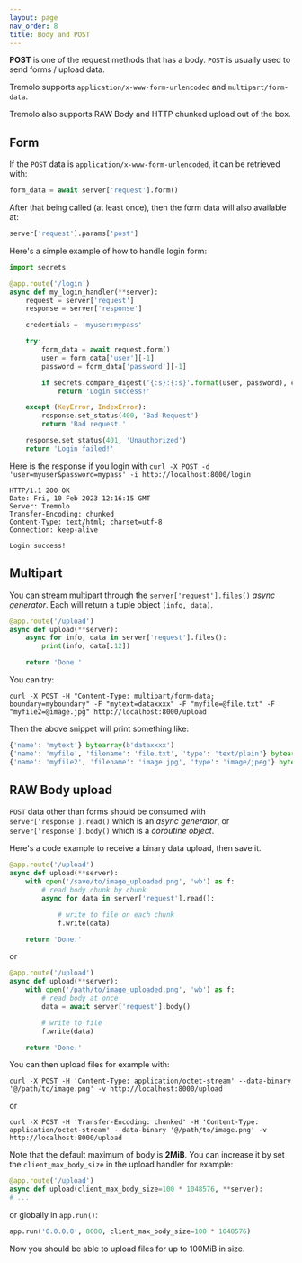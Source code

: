 ```yaml
---
layout: page
nav_order: 8
title: Body and POST
---
```


**POST** is one of the request methods that has a body. `POST` is usually used to send forms / upload data.

Tremolo supports `application/x-www-form-urlencoded` and `multipart/form-data`.

Tremolo also supports RAW Body and HTTP chunked upload out of the box.

## Form

If the `POST` data is `application/x-www-form-urlencoded`, it can be retrieved with:

```python
form_data = await server['request'].form()
```

After that being called (at least once), then the form data will also available at:

```python
server['request'].params['post']
```

Here's a simple example of how to handle login form:

```python
import secrets

@app.route('/login')
async def my_login_handler(**server):
    request = server['request']
    response = server['response']

    credentials = 'myuser:mypass'

    try:
        form_data = await request.form()
        user = form_data['user'][-1]
        password = form_data['password'][-1]

        if secrets.compare_digest('{:s}:{:s}'.format(user, password), credentials):
            return 'Login success!'

    except (KeyError, IndexError):
        response.set_status(400, 'Bad Request')
        return 'Bad request.'

    response.set_status(401, 'Unauthorized')
    return 'Login failed!'
```

Here is the response if you login with `curl -X POST -d 'user=myuser&password=mypass' -i http://localhost:8000/login`

```
HTTP/1.1 200 OK
Date: Fri, 10 Feb 2023 12:16:15 GMT
Server: Tremolo
Transfer-Encoding: chunked
Content-Type: text/html; charset=utf-8
Connection: keep-alive

Login success!
```

## Multipart
You can stream multipart through the `server['request'].files()` *async generator*. Each will return a tuple object `(info, data)`.

```python
@app.route('/upload')
async def upload(**server):
    async for info, data in server['request'].files():
        print(info, data[:12])

    return 'Done.'
```
You can try:
```
curl -X POST -H "Content-Type: multipart/form-data; boundary=myboundary" -F "mytext=dataxxxx" -F "myfile=@file.txt" -F "myfile2=@image.jpg" http://localhost:8000/upload
```

Then the above snippet will print something like:

```python
{'name': 'mytext'} bytearray(b'dataxxxx')
{'name': 'myfile', 'filename': 'file.txt', 'type': 'text/plain'} bytearray(b'datayyyy\n')
{'name': 'myfile2', 'filename': 'image.jpg', 'type': 'image/jpeg'} bytearray(b'\xff\xd8\xff\xe0\x00\x10JFIF\x00\x01')
```

## RAW Body upload

`POST` data other than forms should be consumed with `server['response'].read()` which is an *async generator*, or `server['response'].body()` which is a *coroutine object*.

Here's a code example to receive a binary data upload, then save it.

```python
@app.route('/upload')
async def upload(**server):
    with open('/save/to/image_uploaded.png', 'wb') as f:
        # read body chunk by chunk
        async for data in server['request'].read():

            # write to file on each chunk
            f.write(data)

    return 'Done.'
```

or

```python
@app.route('/upload')
async def upload(**server):
    with open('/path/to/image_uploaded.png', 'wb') as f:
        # read body at once
        data = await server['request'].body()

        # write to file
        f.write(data)

    return 'Done.'
```

You can then upload files for example with:

```
curl -X POST -H 'Content-Type: application/octet-stream' --data-binary '@/path/to/image.png' -v http://localhost:8000/upload
```

or


```
curl -X POST -H 'Transfer-Encoding: chunked' -H 'Content-Type: application/octet-stream' --data-binary '@/path/to/image.png' -v http://localhost:8000/upload
```

Note that the default maximum of body is **2MiB**. You can increase it by set the `client_max_body_size` in the upload handler for example:
```python
@app.route('/upload')
async def upload(client_max_body_size=100 * 1048576, **server):
# ...
```
or globally in `app.run()`:
```python
app.run('0.0.0.0', 8000, client_max_body_size=100 * 1048576)
```

Now you should be able to upload files for up to 100MiB in size.
